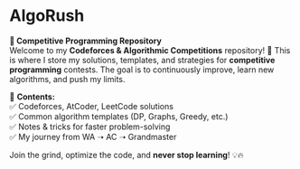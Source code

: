 # AlgoRush

**📌 Competitive Programming Repository**  
Welcome to my **Codeforces & Algorithmic Competitions** repository! 🚀 This is where I store my solutions, templates, and strategies for **competitive programming** contests. The goal is to continuously improve, learn new algorithms, and push my limits.  

📂 **Contents:**  
✅ Codeforces, AtCoder, LeetCode solutions  
✅ Common algorithm templates (DP, Graphs, Greedy, etc.)  
✅ Notes & tricks for faster problem-solving  
✅ My journey from WA ➝ AC ➝ Grandmaster  

Join the grind, optimize the code, and **never stop learning**! 💡🔥  